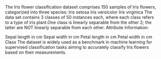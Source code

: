 The Iris flower classification dataset comprises 150 samples of Iris flowers, categorized into three species:
Iris setosa
Iris versicolor
Iris virginica
The data set contains 3 classes of 50 instances each, where each class refers to a type of iris plant.One class is linearly separable from the other 2; the latter are NOT linearly separable from each other.
Attribute Information:

Sepal length in cm
Sepal width in cm
Petal length in cm
Petal width in cm
Class
The dataset is widely used as a benchmark in machine learning for supervised classification tasks aiming to accurately classify Iris flowers based on their measurements.

